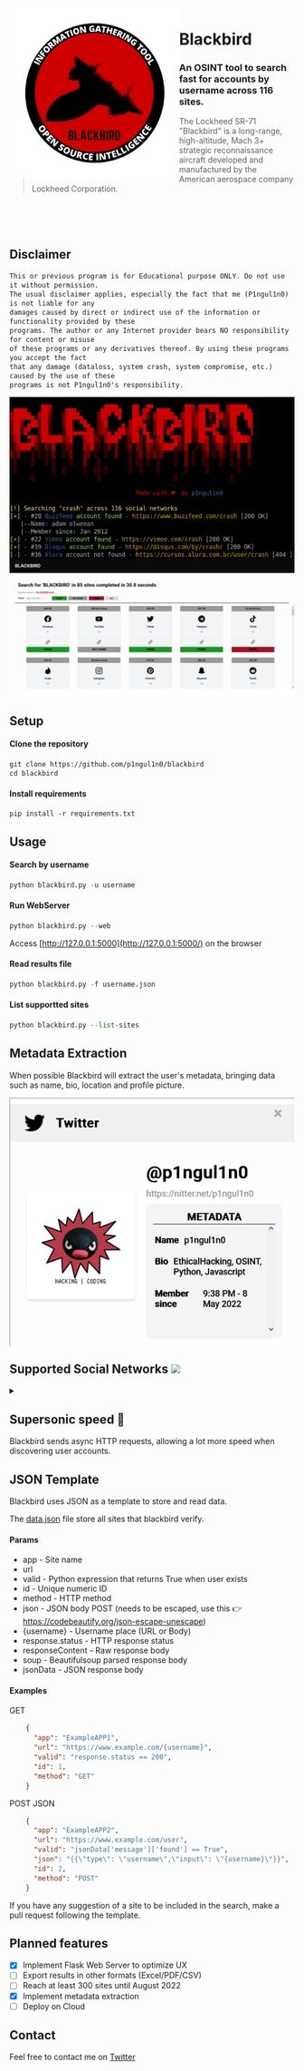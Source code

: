 <img alt="blackbird-logo" align="left" width="300" height="300" src="https://github.com/p1ngul1n0/badges/blob/main/badges/20.png">
<h1>Blackbird</h1>

### An OSINT tool to search fast for accounts by username across 116 sites.
> The Lockheed SR-71 "Blackbird" is a long-range, high-altitude, Mach 3+ strategic reconnaissance aircraft developed and manufactured by the American aerospace company Lockheed Corporation.

</br></br></br>

## Disclaimer
```
This or previous program is for Educational purpose ONLY. Do not use it without permission. 
The usual disclaimer applies, especially the fact that me (P1ngul1n0) is not liable for any 
damages caused by direct or indirect use of the information or functionality provided by these 
programs. The author or any Internet provider bears NO responsibility for content or misuse 
of these programs or any derivatives thereof. By using these programs you accept the fact 
that any damage (dataloss, system crash, system compromise, etc.) caused by the use of these 
programs is not P1ngul1n0's responsibility.
```
<img alt="blackbird-cli" align="center" src="https://raw.githubusercontent.com/p1ngul1n0/src/master/blackbird_printscreen.png">
<img alt="blackbird-web" align="center" src="https://raw.githubusercontent.com/p1ngul1n0/src/master/blackbird_web.png">




## Setup

#### Clone the repository
```shell
git clone https://github.com/p1ngul1n0/blackbird
cd blackbird
```

#### Install requirements
```shell
pip install -r requirements.txt
```

## Usage

#### Search by username
```python
python blackbird.py -u username
```
#### Run WebServer
```python
python blackbird.py --web
```
Access [http://127.0.0.1:5000](http://127.0.0.1:5000/) on the browser

#### Read results file
```python
python blackbird.py -f username.json
```
#### List supportted sites
```python
python blackbird.py --list-sites
```

## Metadata Extraction
When possible Blackbird will extract the user's metadata, bringing data such as name, bio, location and profile picture.

<img alt="blackbird-metadata" align="center" src="https://raw.githubusercontent.com/p1ngul1n0/src/master/blackbird_metadata.png">

## Supported Social Networks <a name="social-networks"></a> ![](https://img.shields.io/badge/116--red)
<details>
  <summary></summary>
  
1. Facebook
2. YouTube
3. Twitter
4. Telegram
5. TikTok
6. Tinder
7. Instagram
8. Pinterest
9. Snapchat
10. Reddit
11. Soundcloud
12. Github
13. Steam
14. Linktree
15. Xbox Gamertag
16. Twitter Archived
17. Xvideos
18. PornHub
19. Xhamster
20. Periscope
21. Ask FM
22. Vimeo
23. Twitch
24. Pastebin
25. WordPress Profile
26. WordPress Site
27. AllMyLinks
28. Buzzfeed
29. JsFiddle
30. Sourceforge
31. Kickstarter
32. Smule
33. Blogspot
34. Tradingview
35. Internet Archive
36. Alura
37. Behance
38. MySpace
39. Disqus
40. Slideshare
41. Rumble
42. Ebay
43. RedBubble
44. Kik
45. Roblox
46. Armor Games
47. Fortnite Tracker
48. Duolingo
49. Chess
50. Shopify
51. Untappd
52. Last FM
53. Cash APP
54. Imgur
55. Trello
56. Minecraft
57. Patreon
58. DockerHub
59. Kongregate
60. Vine
61. Gamespot
62. Shutterstock
63. Chaturbate
64. ProtonMail
65. TripAdvisor
66. RapidAPI
67. HackTheBox
68. Wikipedia
69. Buymeacoffe
70. Arduino
71. League of Legends Tracker
72. Lego Ideas
73. Fiverr
74. Redtube
75. Dribble
76. Packet Storm Security
77. Ello
78. Medium
79. Hackaday
80. Keybase
81. HackerOne
82. BugCrowd
83. OneCompiler
84. TryHackMe
85. Lyrics Training
86. Expo
87. RAWG
88. Coroflot
89. Cloudflare
90. Wattpad
91. Mixlr
92. ImageShack
93. Freelancer
94. Dev To
95. BitBucket
96. Ko Fi
97. Flickr
98. HackerEarth
99. Spotify
100. Snapchat Stories
101. Audio Jungle
102. Avid Community
103. Bandlab
104. Carrd
105. CastingCallClub
106. Coderwall
107. Codewars
108. F3
109. Gab
110. Issuu
111. Steemit
112. Venmo
113. MODDB
114. COLOURlovers
115. Scheme Color
116. Roblox Trade
</details>

## Supersonic speed :rocket:
Blackbird sends async HTTP requests, allowing a lot more speed when discovering user accounts.

## JSON Template
Blackbird uses JSON as a template to store and read data.

The <a href="https://github.com/p1ngul1n0/blackbird/blob/main/data.json">data.json</a> file store all sites that blackbird verify.


#### Params
- app - Site name
- url
- valid - Python expression that returns True when user exists
- id - Unique numeric  ID
- method - HTTP method
- json - JSON body POST (needs to be escaped, use this :point_right: https://codebeautify.org/json-escape-unescape)
- {username} - Username place (URL or Body)
- response.status - HTTP response status
- responseContent - Raw response body
- soup - Beautifulsoup parsed response body
- jsonData - JSON response body


#### Examples
GET
```JSON
    {
      "app": "ExampleAPP1",
      "url": "https://www.example.com/{username}",
      "valid": "response.status == 200",
      "id": 1,
      "method": "GET"
    }
```
POST JSON
```JSON
    {
      "app": "ExampleAPP2",
      "url": "https://www.example.com/user",
      "valid": "jsonData['message']['found'] == True",
      "json": "{{\"type\": \"username\",\"input\": \"{username}\"}}",
      "id": 2,
      "method": "POST"
    }
```

If you have any suggestion of a site to be included in the search, make a pull request following the template.

## Planned features

- [X] Implement Flask Web Server to optimize UX
- [ ] Export results in other formats (Excel/PDF/CSV)
- [ ] Reach at least 300 sites until August 2022
- [X] Implement metadata extraction
- [ ] Deploy on Cloud

## Contact
Feel free to contact me on <a href="https://twitter.com/p1ngul1n0">Twitter</a>
